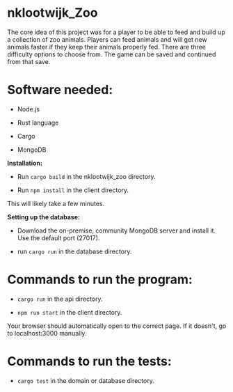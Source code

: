 # nklootwijk_Zoo

The core idea of this project was for a player to be able to feed and build up a collection of zoo animals.
Players can feed animals and will get new animals faster if they keep their animals properly fed.
There are three difficulty options to choose from. The game can be saved and continued from that save.

# Software needed:

- Node.js

- Rust language

- Cargo

- MongoDB

**Installation:**

- Run `cargo build` in the nklootwijk_zoo directory.

- Run `npm install` in the client directory.

This will likely take a few minutes.

**Setting up the database:**

- Download the on-premise, community MongoDB server and install it. Use the default port (27017). 
  
- run `cargo run` in the database directory. 


# Commands to run the program:

- `cargo run` in the api directory.

- `npm run start` in the client directory.

Your browser should automatically open to the correct page. If it doesn't, go to localhost:3000 manually.

# Commands to run the tests:

- `cargo test` in the domain or database directory.